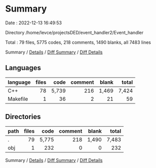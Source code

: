 # Summary

Date : 2022-12-13 16:49:53

Directory /home/levce/projectsDED/event_handler2/Event_handler

Total : 79 files,  5775 codes, 218 comments, 1490 blanks, all 7483 lines

Summary / [Details](details.md) / [Diff Summary](diff.md) / [Diff Details](diff-details.md)

## Languages
| language | files | code | comment | blank | total |
| :--- | ---: | ---: | ---: | ---: | ---: |
| C++ | 78 | 5,739 | 216 | 1,469 | 7,424 |
| Makefile | 1 | 36 | 2 | 21 | 59 |

## Directories
| path | files | code | comment | blank | total |
| :--- | ---: | ---: | ---: | ---: | ---: |
| . | 79 | 5,775 | 218 | 1,490 | 7,483 |
| obj | 1 | 232 | 0 | 0 | 232 |

Summary / [Details](details.md) / [Diff Summary](diff.md) / [Diff Details](diff-details.md)